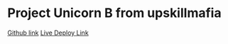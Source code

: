 # Project Unicorn B from upskillmafia

[Github link](https://github.com/trajev/YogiProject)
[Live Deploy Link](https://unicorn-b-project.netlify.app/)